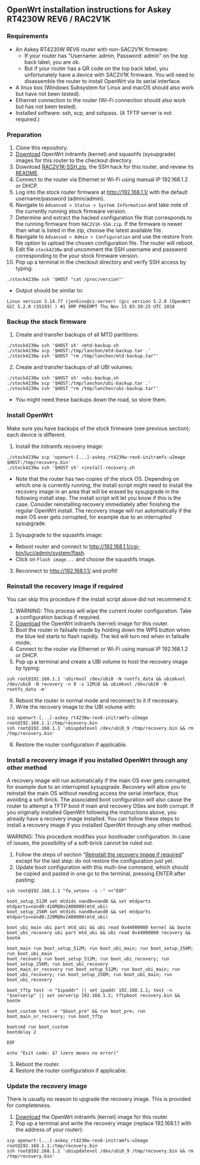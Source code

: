 ## OpenWrt installation instructions for Askey RT4230W REV6 / RAC2V1K

### Requirements

- An Askey RT4230W REV6 router with non-SAC2V1K firmware:
  - If your router has "Username: admin, Password: admin" on the top back label, you are ok.
  - But if your router has a QR code on the top back label, you unfortunately have a device with SAC2V1K firmware.
    You will need to disassemble the router to install OpenWrt via its serial interface.
- A linux box (Windows Subsystem for Linux and macOS should also work but have not been tested).
- Ethernet connection to the router (Wi-Fi connection should also work but has not been tested).
- Installed software: ssh, scp, and sshpass. (A TFTP server is not required.)

### Preparation

1. Clone this repository.
2. [Download](https://firmware-selector.openwrt.org/?target=ipq806x%2Fgeneric&id=askey_rt4230w-rev6) OpenWrt initramfs (kernel) and squashfs (sysupgrade) images for this router to the checkout directory.
3. Download [RAC2V1K-SSH.zip](https://raw.githubusercontent.com/lmore377/openwrt-rt4230w/master/RAC2V1K-SSH.zip), the SSH hack for this router, and review its [README](https://pastebin.com/raw/ub8Um4ug).
4. Connect to the router via Ethernet or Wi-Fi using manual IP 192.168.1.2 or DHCP.
5. Log into the stock router firmware at http://192.168.1.1/ with the default username/password (admin/admin).
6. Navigate to `Advanced > Status > System Information` and take note of the currently running stock firmware version.
7. Determine and extract the hacked configuration file that corresponds to the running firmware from `RAC2V1K-SSH.zip`. If the firmware is newer than what is listed in the zip, choose the latest available file.
8. Navigate to `Advanced > Admin > Configuration` and use the restore from file option to upload the chosen configuration file. The router will reboot.
9. Edit file `stock4230w` and uncomment the SSH username and password corresponding to the your stock firmware version.
10. Pop up a terminal in the checkout directory and verify SSH access by typing:
```
./stock4230w ssh '$HOST "cat /proc/version"'
```
- Output should be similar to:
```
Linux version 3.14.77 (jenkins@ci-server) (gcc version 5.2.0 (OpenWrt GCC 5.2.0 r35193) ) #1 SMP PREEMPT Thu Nov 15 03:39:25 UTC 2018
```

### Backup the stock firmware

1. Create and transfer backups of all MTD partitions:
```
./stock4230w ssh '$HOST sh' <mtd-backup.sh
./stock4230w scp '$HOST:/tmp/lanchon/mtd-backup.tar .'
./stock4230w ssh '$HOST "rm /tmp/lanchon/mtd-backup.tar"'
```
2. Create and transfer backups of all UBI volumes:
```
./stock4230w ssh '$HOST sh' <ubi-backup.sh
./stock4230w scp '$HOST:/tmp/lanchon/ubi-backup.tar .'
./stock4230w ssh '$HOST "rm /tmp/lanchon/ubi-backup.tar"'
```
- You might need these backups down the road, so store them.

### Install OpenWrt

Make sure you have backups of the stock firmware (see previous section); each device is different.

1. Install the initramfs recovery image:
```
./stock4230w scp 'openwrt-[...]-askey_rt4230w-rev6-initramfs-uImage $HOST:/tmp/recovery.bin'
./stock4230w ssh '$HOST sh' <install-recovery.sh
```
- Note that the router has two copies of the stock OS. Depending on which one is currently running, the install script might need to install the recovery image in an area that will be erased
by sysupgrade in the following install step. The install script will let you know if this is the case. Consider reinstalling recovery immediately after finishing the regular OpenWrt install.
The recovery image will run automatically if the main OS ever gets corrupted, for example due to an interrupted sysupgrade.
2. Sysupgrade to the squashfs image:
- Reboot router and connect to http://192.168.1.1/cgi-bin/luci/admin/system/flash.
- Click on `Flash image...` and choose the squashfs image.
3. Reconnect to http://192.168.1.1/ and profit!

### Reinstall the recovery image if required

You can skip this procedure if the install script above did not recommend it.

1. WARNING: This process will wipe the current router configuration. Take a configuration backup if required.
2. [Download](https://firmware-selector.openwrt.org/?target=ipq806x%2Fgeneric&id=askey_rt4230w-rev6) the OpenWrt initramfs (kernel) image for this router.
3. Boot the router in failsafe mode by holding down the WPS button when the blue led starts to flash rapidly. The led will turn red when in failsafe mode.
4. Connect to the router via Ethernet or Wi-Fi using manual IP 192.168.1.2 or DHCP.
5. Pop up a terminal and create a UBI volume to host the recovery image by typing:
```
ssh root@192.168.1.1 'ubirmvol /dev/ubi0 -N rootfs_data && ubimkvol /dev/ubi0 -N recovery -n 9 -s 12MiB && ubimkvol /dev/ubi0 -N rootfs_data -m'
```
6. Reboot the router in normal mode and reconnect to it if necessary.
7. Write the recovery image to the UBI volume with:
```
scp openwrt-[...]-askey_rt4230w-rev6-initramfs-uImage root@192.168.1.1:/tmp/recovery.bin
ssh root@192.168.1.1 'ubiupdatevol /dev/ubi0_9 /tmp/recovery.bin && rm /tmp/recovery.bin'
```
8. Restore the router configuration if applicable.

### Install a recovery image if you installed OpenWrt through any other method

A recovery image will run automatically if the main OS ever gets corrupted, for example due to an interrupted sysupgrade.
Recovery will allow you to reinstall the main OS without needing access the serial interface, thus avoiding a soft-brick.
The associated boot configuration will also cause the router to attempt a TFTP boot if main and recovery OSes are both corrupt.
If you originally installed OpenWrt following the instructions above, you already have a recovery image installed.
You can follow these steps to install a recovery image if you installed OpenWrt through any other method.

WARNING: This procedure modifies your bootloader configuration. In case of issues, the possibility of a soft-brick cannot be ruled out.

1. Follow the steps of section "[Reinstall the recovery image if required](#reinstall-the-recovery-image-if-required)" except for the last step: do not restore the configuration just yet.
2. Update boot configuration with this multi-line command, which should be copied and pasted in one go to the terminal, pressing ENTER after pasting:
```
ssh root@192.168.1.1 "fw_setenv -s -" <<"EOF"

boot_setup_512M set mtdids nand0=nand0 && set mtdparts mtdparts=nand0:416M@0x2400000(mtd_ubi)
boot_setup_256M set mtdids nand0=nand0 && set mtdparts mtdparts=nand0:220M@0x2400000(mtd_ubi)

boot_ubi_main ubi part mtd_ubi && ubi read 0x44000000 kernel && bootm
boot_ubi_recovery ubi part mtd_ubi && ubi read 0x44000000 recovery && bootm

boot_main run boot_setup_512M; run boot_ubi_main; run boot_setup_256M; run boot_ubi_main
boot_recovery run boot_setup_512M; run boot_ubi_recovery; run boot_setup_256M; run boot_ubi_recovery
boot_main_or_recovery run boot_setup_512M; run boot_ubi_main; run boot_ubi_recovery; run boot_setup_256M; run boot_ubi_main; run boot_ubi_recovery

boot_tftp test -n "$ipaddr" || set ipaddr 192.168.1.1; test -n "$serverip" || set serverip 192.168.1.2; tftpboot recovery.bin && bootm

boot_custom test -n "$boot_pre" && run boot_pre; run boot_main_or_recovery; run boot_tftp

bootcmd run boot_custom
bootdelay 2

EOF

echo "Exit code: $? (zero means no error)"
```
3. Reboot the router.
4. Restore the router configuration if applicable.

### Update the recovery image

There is usually no reason to upgrade the recovery image. This is provided for completeness.

1. [Download](https://firmware-selector.openwrt.org/?target=ipq806x%2Fgeneric&id=askey_rt4230w-rev6) the OpenWrt initramfs (kernel) image for this router.
2. Pop up a terminal and write the recovery image (replace 192.168.1.1 with the address of your router):
```
scp openwrt-[...]-askey_rt4230w-rev6-initramfs-uImage root@192.168.1.1:/tmp/recovery.bin
ssh root@192.168.1.1 'ubiupdatevol /dev/ubi0_9 /tmp/recovery.bin && rm /tmp/recovery.bin'
```

